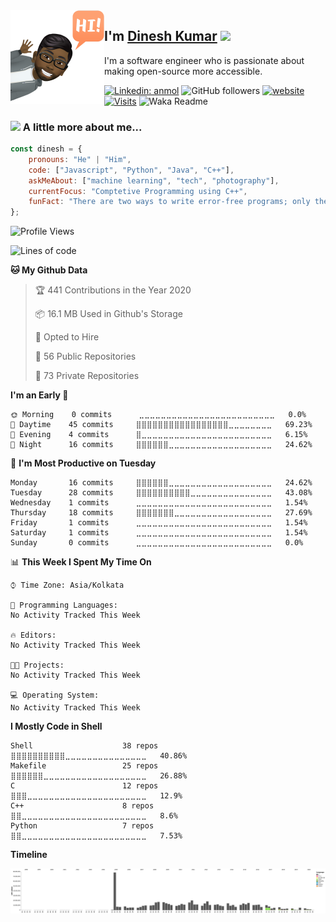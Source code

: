 <img align="left" width="150" height="150" alt="Dinesh Kumar" src="https://raw.githubusercontent.com/dinesh-ysl/dinesh-ysl/master/assets/avatar.png"/>
<h2>I'm <a href="https://github.com/dinesh-ysl">Dinesh Kumar</a> <img src="https://media.giphy.com/media/WUlplcMpOCEmTGBtBW/giphy.gif" width="30"></h2>
I'm a software engineer who is passionate about making open-source more accessible.

[![Linkedin: anmol](https://img.shields.io/badge/-Dinesh-blue?style=flat-square&logo=Linkedin&logoColor=white&link=https://www.linkedin.com/in/dinesh-kumar-765440190/)](https://www.linkedin.com/in/dinesh-kumar-765440190/)
![GitHub followers](https://img.shields.io/github/followers/dinesh-ysl?label=Follow&style=social)
[![website](https://img.shields.io/badge/Website-46a2f1.svg?&style=flat-square&logo=Google-Chrome&logoColor=white&link=https://dinesh-ysl.github.io/dinesh-ysl/)](https://dinesh-ysl.github.io/dinesh-ysl/)
[![Visits](https://komarev.com/ghpvc/?username=dinesh-ysl&logo=GitHub&label=Visiters&color=336699&logoColor=white&style=flat-square)](https://github.com/dinesh-ysl)
![Waka Readme](https://github.com/dinesh-ysl/dinesh-ysl/workflows/Waka%20Readme/badge.svg)

### <img src="https://media.giphy.com/media/VgCDAzcKvsR6OM0uWg/giphy.gif" width="50"> A little more about me...  

```javascript
const dinesh = {
    pronouns: "He" | "Him",
    code: ["Javascript", "Python", "Java", "C++"],
    askMeAbout: ["machine learning", "tech", "photography"],
    currentFocus: "Comptetive Programming using C++",
    funFact: "There are two ways to write error-free programs; only the third one works"
};
```
<!--START_SECTION:waka-->
![Profile Views](http://img.shields.io/badge/Profile%20Views-1065-blue)

![Lines of code](https://img.shields.io/badge/From%20Hello%20World%20I%27ve%20Written-713.7%20million%20lines%20of%20code-blue)

**🐱 My Github Data** 

> 🏆 441 Contributions in the Year 2020
 > 
> 📦 16.1 MB Used in Github's Storage 
 > 
> 💼 Opted to Hire
 > 
> 📜 56 Public Repositories
 > 
> 🔑 73 Private Repositories 

**I'm an Early 🐤** 

```text
🌞 Morning    0 commits      ⣀⣀⣀⣀⣀⣀⣀⣀⣀⣀⣀⣀⣀⣀⣀⣀⣀⣀⣀⣀⣀⣀⣀⣀⣀   0.0% 
🌆 Daytime    45 commits     ⣿⣿⣿⣿⣿⣿⣿⣿⣿⣿⣿⣿⣿⣿⣿⣿⣿⣀⣀⣀⣀⣀⣀⣀⣀   69.23% 
🌃 Evening    4 commits      ⣿⣀⣀⣀⣀⣀⣀⣀⣀⣀⣀⣀⣀⣀⣀⣀⣀⣀⣀⣀⣀⣀⣀⣀⣀   6.15% 
🌙 Night      16 commits     ⣿⣿⣿⣿⣿⣿⣀⣀⣀⣀⣀⣀⣀⣀⣀⣀⣀⣀⣀⣀⣀⣀⣀⣀⣀   24.62%

```
📅 **I'm Most Productive on Tuesday** 

```text
Monday       16 commits     ⣿⣿⣿⣿⣿⣿⣀⣀⣀⣀⣀⣀⣀⣀⣀⣀⣀⣀⣀⣀⣀⣀⣀⣀⣀   24.62% 
Tuesday      28 commits     ⣿⣿⣿⣿⣿⣿⣿⣿⣿⣿⣀⣀⣀⣀⣀⣀⣀⣀⣀⣀⣀⣀⣀⣀⣀   43.08% 
Wednesday    1 commits      ⣀⣀⣀⣀⣀⣀⣀⣀⣀⣀⣀⣀⣀⣀⣀⣀⣀⣀⣀⣀⣀⣀⣀⣀⣀   1.54% 
Thursday     18 commits     ⣿⣿⣿⣿⣿⣿⣿⣀⣀⣀⣀⣀⣀⣀⣀⣀⣀⣀⣀⣀⣀⣀⣀⣀⣀   27.69% 
Friday       1 commits      ⣀⣀⣀⣀⣀⣀⣀⣀⣀⣀⣀⣀⣀⣀⣀⣀⣀⣀⣀⣀⣀⣀⣀⣀⣀   1.54% 
Saturday     1 commits      ⣀⣀⣀⣀⣀⣀⣀⣀⣀⣀⣀⣀⣀⣀⣀⣀⣀⣀⣀⣀⣀⣀⣀⣀⣀   1.54% 
Sunday       0 commits      ⣀⣀⣀⣀⣀⣀⣀⣀⣀⣀⣀⣀⣀⣀⣀⣀⣀⣀⣀⣀⣀⣀⣀⣀⣀   0.0%

```


📊 **This Week I Spent My Time On** 

```text
⌚︎ Time Zone: Asia/Kolkata

💬 Programming Languages: 
No Activity Tracked This Week

🔥 Editors: 
No Activity Tracked This Week

🐱‍💻 Projects: 
No Activity Tracked This Week

💻 Operating System: 
No Activity Tracked This Week

```

**I Mostly Code in Shell** 

```text
Shell                    38 repos            ⣿⣿⣿⣿⣿⣿⣿⣿⣿⣿⣀⣀⣀⣀⣀⣀⣀⣀⣀⣀⣀⣀⣀⣀⣀   40.86% 
Makefile                 25 repos            ⣿⣿⣿⣿⣿⣿⣀⣀⣀⣀⣀⣀⣀⣀⣀⣀⣀⣀⣀⣀⣀⣀⣀⣀⣀   26.88% 
C                        12 repos            ⣿⣿⣿⣀⣀⣀⣀⣀⣀⣀⣀⣀⣀⣀⣀⣀⣀⣀⣀⣀⣀⣀⣀⣀⣀   12.9% 
C++                      8 repos             ⣿⣿⣀⣀⣀⣀⣀⣀⣀⣀⣀⣀⣀⣀⣀⣀⣀⣀⣀⣀⣀⣀⣀⣀⣀   8.6% 
Python                   7 repos             ⣿⣿⣀⣀⣀⣀⣀⣀⣀⣀⣀⣀⣀⣀⣀⣀⣀⣀⣀⣀⣀⣀⣀⣀⣀   7.53%

```


**Timeline**

![Chart not found](https://github.com/dinesh-ysl/dinesh-ysl/blob/master/charts/bar_graph.png) 


<!--END_SECTION:waka-->
